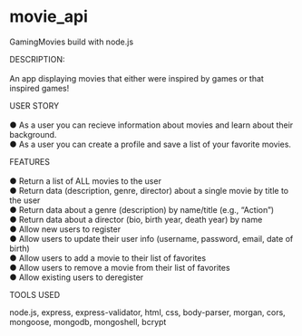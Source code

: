 # movie_api
GamingMovies build with node.js <br>

DESCRIPTION: <br>
<br>
An app displaying movies that either were inspired by games or that inspired games!

USER STORY <br>
<br>
● As a user you can recieve information about movies and learn about their background.<br>
● As a user you can create a profile and save a list of your favorite movies.

FEATURES<br> 
<br>
● Return a list of ALL movies to the user <br>
● Return data (description, genre, director) about a single movie by title to the user <br>
● Return data about a genre (description) by name/title (e.g., “Action”) <br>
● Return data about a director (bio, birth year, death year) by name <br>
● Allow new users to register <br>
● Allow users to update their user info (username, password, email, date of birth) <br>
● Allow users to add a movie to their list of favorites <br>
● Allow users to remove a movie from their list of favorites <br>
● Allow existing users to deregister <br>


TOOLS USED <br>

node.js,
express,
express-validator,
html,
css,
body-parser,
morgan,
cors,
mongoose,
mongodb,
mongoshell,
bcrypt
